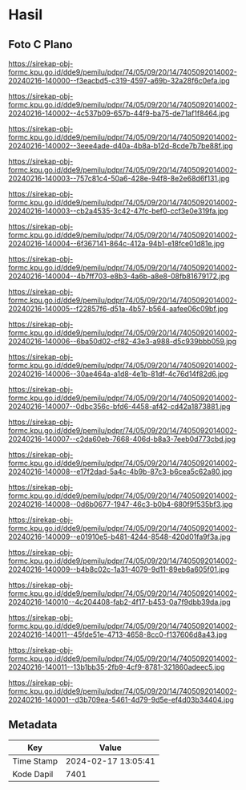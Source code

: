 # Hasil

## Foto C Plano

https://sirekap-obj-formc.kpu.go.id/dde9/pemilu/pdpr/74/05/09/20/14/7405092014002-20240216-140000--f3eacbd5-c319-4597-a69b-32a28f6c0efa.jpg

https://sirekap-obj-formc.kpu.go.id/dde9/pemilu/pdpr/74/05/09/20/14/7405092014002-20240216-140002--4c537b09-657b-44f9-ba75-de71af1f8464.jpg

https://sirekap-obj-formc.kpu.go.id/dde9/pemilu/pdpr/74/05/09/20/14/7405092014002-20240216-140002--3eee4ade-d40a-4b8a-b12d-8cde7b7be88f.jpg

https://sirekap-obj-formc.kpu.go.id/dde9/pemilu/pdpr/74/05/09/20/14/7405092014002-20240216-140003--757c81c4-50a6-428e-94f8-8e2e68d6f131.jpg

https://sirekap-obj-formc.kpu.go.id/dde9/pemilu/pdpr/74/05/09/20/14/7405092014002-20240216-140003--cb2a4535-3c42-47fc-bef0-ccf3e0e319fa.jpg

https://sirekap-obj-formc.kpu.go.id/dde9/pemilu/pdpr/74/05/09/20/14/7405092014002-20240216-140004--6f367141-864c-412a-94b1-e18fce01d81e.jpg

https://sirekap-obj-formc.kpu.go.id/dde9/pemilu/pdpr/74/05/09/20/14/7405092014002-20240216-140004--4b7ff703-e8b3-4a6b-a8e8-08fb81679172.jpg

https://sirekap-obj-formc.kpu.go.id/dde9/pemilu/pdpr/74/05/09/20/14/7405092014002-20240216-140005--f22857f6-d51a-4b57-b564-aafee06c09bf.jpg

https://sirekap-obj-formc.kpu.go.id/dde9/pemilu/pdpr/74/05/09/20/14/7405092014002-20240216-140006--6ba50d02-cf82-43e3-a988-d5c939bbb059.jpg

https://sirekap-obj-formc.kpu.go.id/dde9/pemilu/pdpr/74/05/09/20/14/7405092014002-20240216-140006--30ae464a-a1d8-4e1b-81df-4c76d14f82d6.jpg

https://sirekap-obj-formc.kpu.go.id/dde9/pemilu/pdpr/74/05/09/20/14/7405092014002-20240216-140007--0dbc356c-bfd6-4458-af42-cd42a1873881.jpg

https://sirekap-obj-formc.kpu.go.id/dde9/pemilu/pdpr/74/05/09/20/14/7405092014002-20240216-140007--c2da60eb-7668-406d-b8a3-7eeb0d773cbd.jpg

https://sirekap-obj-formc.kpu.go.id/dde9/pemilu/pdpr/74/05/09/20/14/7405092014002-20240216-140008--e17f2dad-5a4c-4b9b-87c3-b6cea5c62a80.jpg

https://sirekap-obj-formc.kpu.go.id/dde9/pemilu/pdpr/74/05/09/20/14/7405092014002-20240216-140008--0d6b0677-1947-46c3-b0b4-680f9f535bf3.jpg

https://sirekap-obj-formc.kpu.go.id/dde9/pemilu/pdpr/74/05/09/20/14/7405092014002-20240216-140009--e01910e5-b481-4244-8548-420d01fa9f3a.jpg

https://sirekap-obj-formc.kpu.go.id/dde9/pemilu/pdpr/74/05/09/20/14/7405092014002-20240216-140009--b4b8c02c-1a31-4079-9d11-89eb6a605f01.jpg

https://sirekap-obj-formc.kpu.go.id/dde9/pemilu/pdpr/74/05/09/20/14/7405092014002-20240216-140010--4c204408-fab2-4f17-b453-0a7f9dbb39da.jpg

https://sirekap-obj-formc.kpu.go.id/dde9/pemilu/pdpr/74/05/09/20/14/7405092014002-20240216-140011--45fde51e-4713-4658-8cc0-f137606d8a43.jpg

https://sirekap-obj-formc.kpu.go.id/dde9/pemilu/pdpr/74/05/09/20/14/7405092014002-20240216-140011--13b1bb35-2fb9-4cf9-8781-321860adeec5.jpg

https://sirekap-obj-formc.kpu.go.id/dde9/pemilu/pdpr/74/05/09/20/14/7405092014002-20240216-140001--d3b709ea-5461-4d79-9d5e-ef4d03b34404.jpg


## Metadata

| Key        | Value               |
| ---------- | ------------------- |
| Time Stamp | 2024-02-17 13:05:41 |
| Kode Dapil | 7401                |




